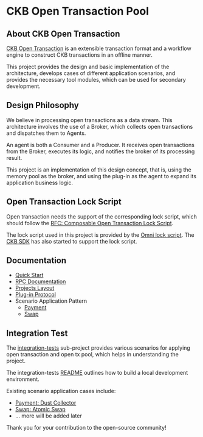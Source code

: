 # CKB Open Transaction Pool

## About CKB Open Transaction

[CKB Open Transaction](https://github.com/doitian/rfcs/blob/rfc-open-transaction/rfcs/0046-open-transaction/0046-open-transaction.md) is an extensible transaction format and a workflow engine to construct CKB transactions in an offline manner.

This project provides the design and basic implementation of the architecture, develops cases of different application scenarios, and provides the necessary tool modules, which can be used for secondary development.

## Design Philosophy

We believe in processing open transactions as a data stream. This architecture involves the use of a Broker, which collects open transactions and dispatches them to Agents. 

An agent is both a Consumer and a Producer. It receives open transactions from the Broker, executes its logic, and notifies the broker of its processing result.

This project is an implementation of this design concept, that is, using the memory pool as the broker, and using the plug-in as the agent to expand its application business logic.

## Open Transaction Lock Script

Open transaction needs the support of the corresponding lock script, which should follow the [RFC: Composable Open Transaction Lock Script](https://cryptape.notion.site/RFC-Composable-Open-Transaction-Lock-Script-b737e7281a6442e089c55350e8a9e15e). 

The lock script used in this project is provided by the [Omni lock script](https://github.com/nervosnetwork/ckb-production-scripts/tree/opentx). The [CKB SDK](https://github.com/nervosnetwork/ckb-sdk-rust/pull/37) has also started to support the lock script.

## Documentation

- [Quick Start](./docs/quick-start.md)
- [RPC Documentation](./otx-pool/src/rpc/README.md)
- [Projects Layout](./docs/layout.md)
- [Plug-in Protocol](./docs/plug-in-protocol.md)
- Scenario Application Pattern
    - [Payment](./docs/scenario-application-pattern/payment.md)
    - [Swap](./docs/scenario-application-pattern/swap.md)

## Integration Test

The [integration-tests](./integration-test/) sub-project provides various scenarios for applying open transaction and open tx pool, which helps in understanding the project.

The integration-tests [README](./integration-test/README.md) outlines how to build a local development environment.

Existing scenario application cases include:

- [Payment: Dust Collector](./integration-test/src/tests/payment/dust_collector.rs#L29)
- [Swap: Atomic Swap](./integration-test/src/tests/swap/atomic_swap.rs#L41)
- ... more will be added later

Thank you for your contribution to the open-source community!
